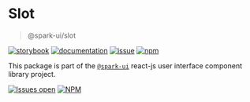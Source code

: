 # Slot
> @spark-ui/slot

[![storybook](https://img.shields.io/badge/storybook-black?logo=storybook)](https://sparkui.vercel.app/?path=/docs/components-slot--docs)
[![documentation](https://img.shields.io/badge/documentation-black?logo=googledocs)](https://sparkui-adv.vercel.app/docs/components/slot)
[![issue](https://img.shields.io/badge/report%20a%20bug-black?logo=openbugbounty&logoColor=red)](https://github.com/adevinta/spark/issues/new?&projects=4&template=bug-report.yml&assignees=&labels=Component,Component%3A%20slot)
[![npm](https://img.shields.io/npm/dt/%40spark-ui/slot?logo=npm&labelColor=black)](https://www.npmjs.com/package/@spark-ui/slot)


This package is part of the [`@spark-ui`](https://github.com/adevinta/spark) react-js user interface component library project.

[![Issues open](https://img.shields.io/github/issues-search/adevinta/spark?query=is%3Aopen%20label%3A%22Component%3A%20slot%22&logo=openbugbounty&logoColor=red&label=issues%20open&color=red)](https://github.com/adevinta/spark/issues?q=is%3Aopen+label%3Aslot)
[![NPM](https://img.shields.io/npm/l/%40spark-ui%2Fslot)](https://github.com/adevinta/spark/blob/main/packages/components/slot/LICENSE.md)
